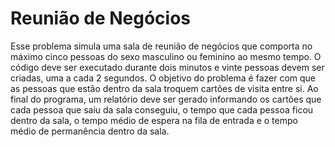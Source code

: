 # Reunião de Negócios
Esse problema simula uma sala de reunião de negócios que comporta no máximo cinco pessoas do sexo masculino ou feminino ao mesmo tempo. O código deve ser executado durante dois minutos e vinte pessoas devem ser criadas, uma a cada 2 segundos. O objetivo do problema é fazer com que as pessoas que estão dentro da sala troquem cartões de visita entre si. Ao final do programa, um relatório deve ser gerado informando os cartões que cada pessoa que saiu da sala conseguiu, o tempo que cada pessoa ficou dentro da sala, o tempo médio de espera na fila de entrada e o tempo médio de permanência dentro da sala. 
